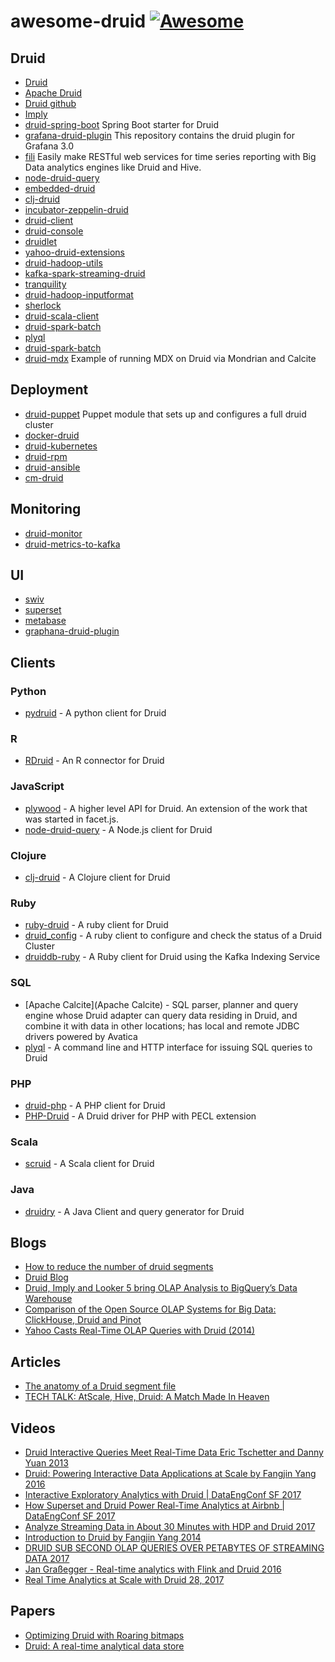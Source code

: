 # awesome-druid [![Awesome](https://cdn.rawgit.com/sindresorhus/awesome/d7305f38d29fed78fa85652e3a63e154dd8e8829/media/badge.svg)](https://github.com/sindresorhus/awesome)

## Druid

- [Druid](http://druid.io)
- [Apache Druid](http://druid.apache.org)
- [Druid github](https://github.com/druid-io/druid)
- [Imply](http://imply.io)
- [druid-spring-boot](https://github.com/drtrang/druid-spring-boot) Spring Boot starter for Druid
- [grafana-druid-plugin](https://github.com/grafana-druid-plugin/druidplugin) This repository contains the druid plugin for Grafana 3.0
- [fili](https://github.com/yahoo/fili) Easily make RESTful web services for time series reporting with Big Data analytics engines like Druid and Hive. 
- [node-druid-query](https://github.com/7eggs/node-druid-query)
- [embedded-druid](https://github.com/eBay/embedded-druid)
- [clj-druid](https://github.com/y42/clj-druid)
- [incubator-zeppelin-druid](https://github.com/lorthos/incubator-zeppelin-druid)
- [druid-client](https://github.com/implydata/druid-client)
- [druid-console](https://github.com/druid-io/druid-console)
- [druidlet](https://github.com/InferlyticsOSS/druidlet)
- [yahoo-druid-extensions](https://github.com/yahoo/druid-extensions)
- [druid-hadoop-utils](https://github.com/himanshug/druid-hadoop-utils)
- [kafka-spark-streaming-druid](https://github.com/ramkumarvenkat/kafka-spark-streaming-druid)
- [tranquility](https://github.com/druid-io/tranquility)
- [druid-hadoop-inputformat](https://github.com/implydata/druid-hadoop-inputformat)
- [sherlock](https://github.com/yahoo/sherlock)
- [druid-scala-client](https://github.com/daggerrz/druid-scala-client)
- [druid-spark-batch](https://github.com/metamx/druid-spark-batch)
- [plyql](https://github.com/implydata/plyql)
- [druid-spark-batch](https://github.com/metamx/druid-spark-batch)
- [druid-mdx](https://github.com/julianhyde/druid-mdx) Example of running MDX on Druid via Mondrian and Calcite 

## Deployment
- [druid-puppet](https://github.com/MrAlias/druid) Puppet module that sets up and configures a full druid cluster
- [docker-druid](https://github.com/druid-io/docker-druid)
- [druid-kubernetes](https://github.com/krallistic/druid-kubernetes)
- [druid-rpm](https://github.com/cleberar/druid-rpm)
- [druid-ansible](https://github.com/imungoma/druid-ansible)
- [cm-druid](https://github.com/knoguchi/cm-druid)

## Monitoring
- [druid-monitor](https://github.com/shrekwang/druid-monitor)
- [druid-metrics-to-kafka](https://github.com/quantiply/druid-metrics-to-kafka)

## UI
- [swiv](https://github.com/yahoo/swiv)
- [superset](http://superset.apache.org)
- [metabase](https://github.com/metabase/metabase)
- [graphana-druid-plugin](https://github.com/grafana-druid-plugin/druidplugin)

## Clients

### Python

- [pydruid](https://github.com/druid-io/pydruid) - A python client for Druid

### R

- [RDruid](https://github.com/druid-io/RDruid) - An R connector for Druid

### JavaScript

- [plywood](https://github.com/implydata/plywood) - A higher level API for Druid. An extension of the work that was started in facet.js.
- [node-druid-query](https://github.com/7eggs/node-druid-query) - A Node.js client for Druid

### Clojure

- [clj-druid](https://github.com/y42/clj-druid) - A Clojure client for Druid

### Ruby

- [ruby-druid](https://github.com/ruby-druid/ruby-druid) - A ruby client for Druid
- [druid_config](https://github.com/redBorder/druid_config) - A ruby client to configure and check the status of a Druid Cluster
- [druiddb-ruby](https://github.com/andremleblanc/druiddb-ruby) - A Ruby client for Druid using the Kafka Indexing Service

### SQL

- [Apache Calcite](Apache Calcite) - SQL parser, planner and query engine whose Druid adapter can query data residing in Druid, and combine it with data in other locations; has local and remote JDBC drivers powered by Avatica
- [plyql](https://github.com/implydata/plyql) - A command line and HTTP interface for issuing SQL queries to Druid

### PHP

- [druid-php](https://github.com/pixelfederation/druid-php) - A PHP client for Druid
- [PHP-Druid](https://github.com/Neeke/PHP-Druid) - A Druid driver for PHP with PECL extension

### Scala

- [scruid](https://github.com/ing-bank/scruid) - A Scala client for Druid

### Java

- [druidry](https://github.com/zapr-oss/druidry) - A Java Client and query generator for Druid

## Blogs

- [How to reduce the number of druid segments](http://www.tothenew.com/blog/how-to-reduce-the-number-of-druid-segments/)
- [Druid Blog](http://druid.io/blog/)
- [Druid, Imply and Looker 5 bring OLAP Analysis to BigQuery’s Data Warehouse](https://medium.com/mark-rittman/druid-imply-and-looker-5-bring-olap-analysis-to-bigquerys-data-warehouse-ae0cb5ffb3a4)
- [Comparison of the Open Source OLAP Systems for Big Data: ClickHouse, Druid and Pinot](https://medium.com/@leventov/comparison-of-the-open-source-olap-systems-for-big-data-clickhouse-druid-and-pinot-8e042a5ed1c7)
- [Yahoo Casts Real-Time OLAP Queries with Druid (2014)](https://www.datanami.com/2015/08/04/yahoo-casts-real-time-olap-queries-with-druid/)

## Articles

- [The anatomy of a Druid segment file](https://medium.com/engineers-optimizely/the-anatomy-of-a-druid-segment-file-bed89a93af1e)
- [TECH TALK: AtScale, Hive, Druid: A Match Made In Heaven](http://blog.atscale.com/hive-druid-atscale)

## Videos

- [Druid Interactive Queries Meet Real-Time Data Eric Tschetter and Danny Yuan 2013](https://www.youtube.com/watch?v=Dlqj34l2upk)
- [Druid: Powering Interactive Data Applications at Scale by Fangjin Yang 2016](https://www.youtube.com/watch?v=vbH8E0nH2Nw)
- [Interactive Exploratory Analytics with Druid | DataEngConf SF 2017](https://www.youtube.com/watch?v=rbQaCazQ0gI)
- [How Superset and Druid Power Real-Time Analytics at Airbnb | DataEngConf SF 2017](https://www.youtube.com/watch?v=W_Sp4jo1ACg)
- [Analyze Streaming Data in About 30 Minutes with HDP and Druid 2017](https://www.youtube.com/watch?v=pvtdvoZ83uk)
- [Introduction to Druid by Fangjin Yang 2014](https://www.youtube.com/watch?v=GtHu4TVs0xI)
- [DRUID SUB SECOND OLAP QUERIES OVER PETABYTES OF STREAMING DATA 2017](https://www.youtube.com/watch?v=iIaceyMLrQA)
- [Jan Graßegger - Real-time analytics with Flink and Druid 2016](https://www.youtube.com/watch?v=mYGF4BUwtaw)
- [Real Time Analytics at Scale with Druid 28, 2017](https://www.youtube.com/watch?v=tFIdKPHP0ts)

## Papers

- [Optimizing Druid with Roaring bitmaps](https://www.researchgate.net/profile/Daniel_Lemire/publication/304352004_Optimizing_Druid_with_Roaring_bitmaps/links/5a3a9268a6fdcc3d07afb140/Optimizing-Druid-with-Roaring-bitmaps.pdf?origin=publication_detail)
- [Druid: A real-time analytical data store](https://www.researchgate.net/profile/Fangjin_Yang/publication/266656620_Druid_A_real-time_analytical_data_store/links/54f5e1760cf21d8b8a5b957a/Druid-A-real-time-analytical-data-store.pdf?origin=publication_detail)

